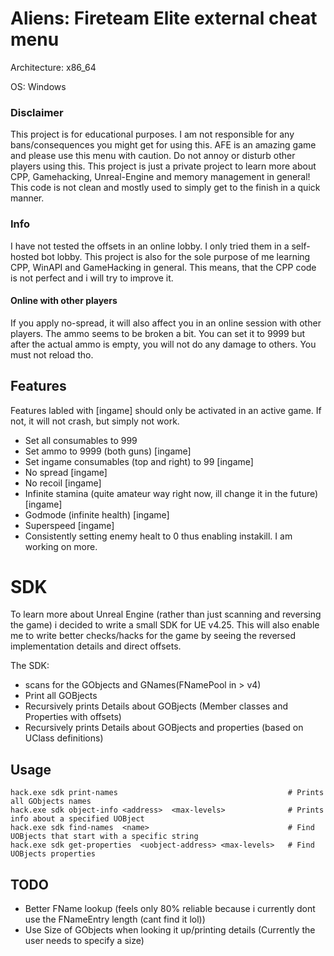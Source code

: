 # Aliens: Fireteam Elite external cheat menu

Architecture: x86_64

OS: Windows 

### Disclaimer

This project is for educational purposes. I am not responsible for any bans/consequences you might get for using this.
AFE is an amazing game and please use this menu with caution. Do not annoy or disturb other players using this.
This project is just a private project to learn more about CPP, Gamehacking, Unreal-Engine and memory management in general!
This code is not clean and mostly used to simply get to the finish in a quick manner.

### Info

I have not tested the offsets in an online lobby. I only tried them in a self-hosted bot lobby.
This project is also for the sole purpose of me learning CPP, WinAPI and GameHacking in general.
This means, that the CPP code is not perfect and i will try to improve it.

#### Online with other players

If you apply no-spread, it will also affect you in an online session with other players.
The ammo seems to be broken a bit. You can set it to 9999 but after the actual ammo is empty, you will not do any damage to others. You must not reload tho.


## Features

Features labled with [ingame] should only be activated in an active game. If not, it will not crash, but simply not work.

- Set all consumables to 999
- Set ammo to 9999 (both guns) [ingame]
- Set ingame consumables (top and right) to 99 [ingame]
- No spread [ingame]
- No recoil [ingame]
- Infinite stamina (quite amateur way right now, ill change it in the future) [ingame]
- Godmode (infinite health) [ingame]
- Superspeed [ingame]
- Consistently setting enemy healt to 0 thus enabling instakill.
I am working on more.


# SDK

To learn more about Unreal Engine (rather than just scanning and reversing the game) i decided to write a small SDK for UE v4.25.
This will also enable me to write better checks/hacks for the game by seeing the reversed implementation details and direct offsets.

The SDK:
- scans for the GObjects and GNames(FNamePool in > v4)
- Print all GOBjects
- Recursively prints Details about GOBjects (Member classes and Properties with offsets)
- Recursively prints Details about GOBjects and properties (based on UClass definitions)

## Usage

```
hack.exe sdk print-names                                      # Prints all GObjects names
hack.exe sdk object-info <address>  <max-levels>              # Prints info about a specified UOBject
hack.exe sdk find-names  <name>                               # Find UOBjects that start with a specific string
hack.exe sdk get-properties  <uobject-address> <max-levels>   # Find UOBjects properties
```

## TODO

- Better FName lookup (feels only 80% reliable because i currently dont use the FNameEntry length (cant find it lol))
- Use Size of GObjects when looking it up/printing details (Currently the user needs to specify a size)



